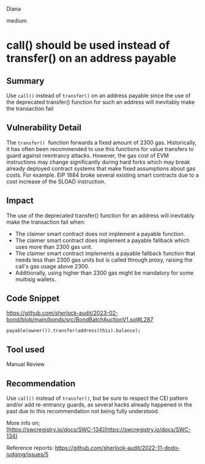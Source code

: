 Diana

medium

# call() should be used instead of transfer() on an address payable

## Summary
Use `call()` instead of `transfer()` on an address payable since the use of the deprecated transfer() function for such an address will inevitably make the transaction fail

## Vulnerability Detail
The `transfer()`  function forwards a fixed amount of 2300 gas. Historically, it has often been recommended to use this functions for value transfers to guard against reentrancy attacks. However, the gas cost of EVM instructions may change significantly during hard forks which may break already deployed contract systems that make fixed assumptions about gas costs. For example. EIP 1884 broke several existing smart contracts due to a cost increase of the SLOAD instruction.

## Impact
The use of the deprecated transfer() function for an address will inevitably make the transaction fail when:

-   The claimer smart contract does not implement a payable function.
-   The claimer smart contract does implement a payable fallback which uses more than 2300 gas unit.
-   The claimer smart contract implements a payable fallback function that needs less than 2300 gas units but is called through proxy, raising the call's gas usage above 2300.
-   Additionally, using higher than 2300 gas might be mandatory for some multisig wallets.

## Code Snippet
https://github.com/sherlock-audit/2023-02-bond/blob/main/bonds/src/BondBatchAuctionV1.sol#L287

```solidity
payable(owner()).transfer(address(this).balance);
```

## Tool used

Manual Review

## Recommendation

Use `call()` instead of `transfer()`, but be sure to respect the CEI pattern and/or add re-entrancy guards, as several hacks already happened in the past due to this recommendation not being fully understood.

More info on;  
[https://swcregistry.io/docs/SWC-134](https://swcregistry.io/docs/SWC-134)

Reference reports:
https://github.com/sherlock-audit/2022-11-dodo-judging/issues/5